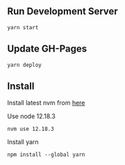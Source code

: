 ## Run Development Server
```
yarn start
```

## Update GH-Pages
```
yarn deploy
```

## Install
Install latest nvm from [here](https://github.com/nvm-sh/nvm)

Use node 12.18.3
```
nvm use 12.18.3
```

Install yarn
```
npm install --global yarn
```
